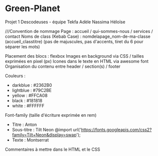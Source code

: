 # Green-Planet
Projet 1 Descodeuses - équipe Tekfa Adèle Nassima Héloïse



///Convention de nommage 
Page : accueil / qui-sommes-nous / services / contact
Noms de class (Kebab Case) : nomdelapage_nom-de-ma-classe (accueil_classtitre)
(pas de majuscules, pas d'accents, tiret du 6 pour séparer les mots)

Placement des blocs : flexbox
Images en background via CSS / tailles exprimées en pixel (px)
Icones dans le texte en HTML via awesome font
Organisation du contenu entre header / section(s) / footer

Couleurs :
- darkblue : #2362B0
- lightblue : #79C2BE
- yellow : #FFCA08
- black : #181818
- white : #FFFFFF

Font-family (taille d'écriture exprimée en rem)
- Titre : Anton
- Sous-titre : Tilt Neon
@import url('https://fonts.googleapis.com/css2?family=Tilt+Neon&display=swap');
- Texte : Montserrat

Commentaires à mettre dans le HTML et le CSS
